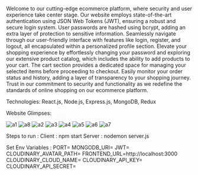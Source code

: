 Welcome to our cutting-edge ecommerce platform, where security and user experience take center stage. Our website employs state-of-the-art authentication using JSON Web Tokens (JWT), ensuring a robust and secure login system. User passwords are hashed using bcrypt, adding an extra layer of protection to sensitive information. Seamlessly navigate through our user-friendly interface with features like login, register, and logout, all encapsulated within a personalized profile section. Elevate your shopping experience by effortlessly changing your password and exploring our extensive product catalog, which includes the ability to add products to your cart. The cart section provides a dedicated space for managing your selected items before proceeding to checkout. Easily monitor your order status and history, adding a layer of transparency to your shopping journey. Trust in our commitment to security and functionality as we redefine the standards of online shopping on our ecommerce platform.

Technologies: React.js, Node.js, Express.js, MongoDB, Redux

Website Glimpses:

![a1](https://github.com/GaneshHiradeve/ecommerce/assets/123239801/3570ef23-cae8-4433-bd94-997f6d108d18)
![a8](https://github.com/GaneshHiradeve/ecommerce/assets/123239801/b23bc39b-75ef-4dce-8096-fb7bc48a4364)
![a2](https://github.com/GaneshHiradeve/ecommerce/assets/123239801/88c32b1a-08fe-43bd-87d4-efffd8e7f8e4)
![a3](https://github.com/GaneshHiradeve/ecommerce/assets/123239801/4a82dc61-69da-4355-b630-6e9d62833c35)
![a4](https://github.com/GaneshHiradeve/ecommerce/assets/123239801/73db1794-0b6f-493a-bb9d-14f8a0d88cfc)
![a5](https://github.com/GaneshHiradeve/ecommerce/assets/123239801/39991347-4465-4981-9a9c-59b0125203f1)
![a6](https://github.com/GaneshHiradeve/ecommerce/assets/123239801/14661e83-928f-4ba9-a5c7-7fa205abb60a)
![a7](https://github.com/GaneshHiradeve/ecommerce/assets/123239801/b423058a-e8dc-483c-b2b9-26e81a8ea218)

Steps to run :
Client : npm start
Server : nodemon server.js


Set Env Variables :
PORT=
MONGODB_URI=
JWT=
CLOUDINARY_AVATAR_PATH=
FRONTEND_URL=http://localhost:3000
CLOUDINARY_CLOUD_NAME=
CLOUDINARY_API_KEY=
CLOUDINARY_API_SECRET=



